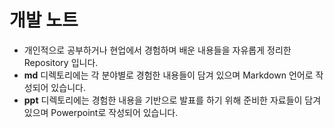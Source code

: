 # 개발 노트

* 개인적으로 공부하거나 현업에서 경험하며 배운 내용들을 자유롭게 정리한 Repository 입니다. 
* **md** 디렉토리에는 각 분야별로 경험한 내용들이 담겨 있으며 Markdown 언어로 작성되어 있습니다.
* **ppt** 디렉토리에는 경험한 내용을 기반으로 발표를 하기 위해 준비한 자료들이 담겨 있으며 Powerpoint로 작성되어 있습니다.

